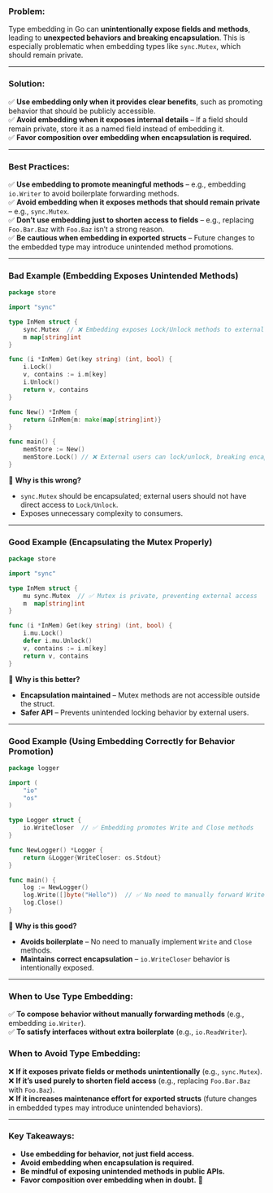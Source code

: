 ### **Problem:**

Type embedding in Go can **unintentionally expose fields and methods**, leading to **unexpected behaviors and breaking encapsulation**. This is especially problematic when embedding types like `sync.Mutex`, which should remain private.

---

### **Solution:**

✅ **Use embedding only when it provides clear benefits**, such as promoting behavior that should be publicly accessible.  
✅ **Avoid embedding when it exposes internal details** – If a field should remain private, store it as a named field instead of embedding it.  
✅ **Favor composition over embedding when encapsulation is required.**

---

### **Best Practices:**

✅ **Use embedding to promote meaningful methods** – e.g., embedding `io.Writer` to avoid boilerplate forwarding methods.  
✅ **Avoid embedding when it exposes methods that should remain private** – e.g., `sync.Mutex`.  
✅ **Don’t use embedding just to shorten access to fields** – e.g., replacing `Foo.Bar.Baz` with `Foo.Baz` isn’t a strong reason.  
✅ **Be cautious when embedding in exported structs** – Future changes to the embedded type may introduce unintended method promotions.

---

### **Bad Example (Embedding Exposes Unintended Methods)**

```go
package store

import "sync"

type InMem struct {
    sync.Mutex  // ❌ Embedding exposes Lock/Unlock methods to external users
    m map[string]int
}

func (i *InMem) Get(key string) (int, bool) {
    i.Lock()
    v, contains := i.m[key]
    i.Unlock()
    return v, contains
}

func New() *InMem {
    return &InMem{m: make(map[string]int)}
}

func main() {
    memStore := New()
    memStore.Lock() // ❌ External users can lock/unlock, breaking encapsulation
}
```

🔴 **Why is this wrong?**

- `sync.Mutex` should be encapsulated; external users should not have direct access to `Lock/Unlock`.
- Exposes unnecessary complexity to consumers.

---

### **Good Example (Encapsulating the Mutex Properly)**

```go
package store

import "sync"

type InMem struct {
    mu sync.Mutex  // ✅ Mutex is private, preventing external access
    m  map[string]int
}

func (i *InMem) Get(key string) (int, bool) {
    i.mu.Lock()
    defer i.mu.Unlock()
    v, contains := i.m[key]
    return v, contains
}
```

🔵 **Why is this better?**

- **Encapsulation maintained** – Mutex methods are not accessible outside the struct.
- **Safer API** – Prevents unintended locking behavior by external users.

---

### **Good Example (Using Embedding Correctly for Behavior Promotion)**

```go
package logger

import (
    "io"
    "os"
)

type Logger struct {
    io.WriteCloser  // ✅ Embedding promotes Write and Close methods
}

func NewLogger() *Logger {
    return &Logger{WriteCloser: os.Stdout}
}

func main() {
    log := NewLogger()
    log.Write([]byte("Hello"))  // ✅ No need to manually forward Write method
    log.Close()
}
```

🔵 **Why is this good?**

- **Avoids boilerplate** – No need to manually implement `Write` and `Close` methods.
- **Maintains correct encapsulation** – `io.WriteCloser` behavior is intentionally exposed.

---

### **When to Use Type Embedding:**

✅ **To compose behavior without manually forwarding methods** (e.g., embedding `io.Writer`).  
✅ **To satisfy interfaces without extra boilerplate** (e.g., `io.ReadWriter`).

### **When to Avoid Type Embedding:**

❌ **If it exposes private fields or methods unintentionally** (e.g., `sync.Mutex`).  
❌ **If it’s used purely to shorten field access** (e.g., replacing `Foo.Bar.Baz` with `Foo.Baz`).  
❌ **If it increases maintenance effort for exported structs** (future changes in embedded types may introduce unintended behaviors).

---

### **Key Takeaways:**

- **Use embedding for behavior, not just field access.**
- **Avoid embedding when encapsulation is required.**
- **Be mindful of exposing unintended methods in public APIs.**
- **Favor composition over embedding when in doubt.** 🚀